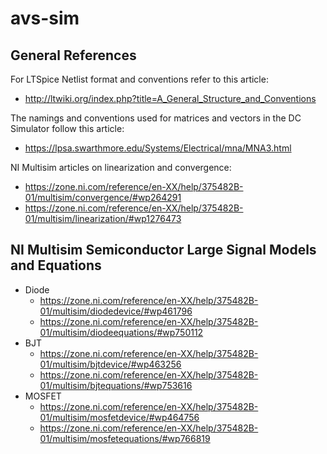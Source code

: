 # avs-sim

## General References

For LTSpice Netlist format and conventions refer to this article:
 - http://ltwiki.org/index.php?title=A_General_Structure_and_Conventions

The namings and conventions used for matrices and vectors in the DC Simulator follow this article:
 - https://lpsa.swarthmore.edu/Systems/Electrical/mna/MNA3.html

NI Multisim articles on linearization and convergence:
 - https://zone.ni.com/reference/en-XX/help/375482B-01/multisim/convergence/#wp264291
 - https://zone.ni.com/reference/en-XX/help/375482B-01/multisim/linearization/#wp1276473

## NI Multisim Semiconductor Large Signal Models and Equations
 - Diode
   - https://zone.ni.com/reference/en-XX/help/375482B-01/multisim/diodedevice/#wp461796
   - https://zone.ni.com/reference/en-XX/help/375482B-01/multisim/diodeequations/#wp750112
 - BJT
   - https://zone.ni.com/reference/en-XX/help/375482B-01/multisim/bjtdevice/#wp463256
   - https://zone.ni.com/reference/en-XX/help/375482B-01/multisim/bjtequations/#wp753616
 - MOSFET
   - https://zone.ni.com/reference/en-XX/help/375482B-01/multisim/mosfetdevice/#wp464756
   - https://zone.ni.com/reference/en-XX/help/375482B-01/multisim/mosfetequations/#wp766819

